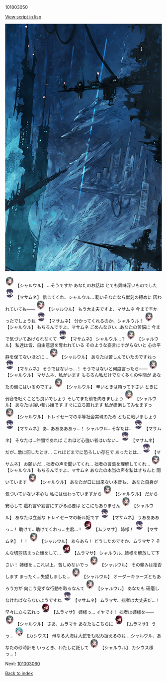 101003050

[View script in lisp](../scripts/101003050.txt)

![underground_world_1.png](../images/backgrounds/underground_world_1.png)

<img src="../images/units/3200711.png" alt="3200711.png" height="34"/>
【シャルウル】
…そうですか
あなたのお話は
とても興味深いものでした

<img src="../images/units/3100111.png" alt="3100111.png" height="34"/>
【マサムネ】
信じてくれ、シャルウル…
聡いそなたなら獣刻の縛めに
囚われていても――

<img src="../images/units/3200711.png" alt="3200711.png" height="34"/>
【シャルウル】
もう大丈夫ですよ、マサムネ
今まで辛かったでしょうね

<img src="../images/units/3100111.png" alt="3100111.png" height="34"/>
【マサムネ】
分かってくれるのか、シャルウル！

<img src="../images/units/3200711.png" alt="3200711.png" height="34"/>
【シャルウル】
もちろんですよ、マサムネ
ごめんなさい…あなたの苦悩に
今まで気づいてあげられなくて

<img src="../images/units/3100111.png" alt="3100111.png" height="34"/>
【マサムネ】
シャルウル…？

<img src="../images/units/3200711.png" alt="3200711.png" height="34"/>
【シャルウル】
私達は皆、自由意思を奪われている
そのような妄言にすがらないと
心の平静を保てないほどに…

<img src="../images/units/3200711.png" alt="3200711.png" height="34"/>
【シャルウル】
あなたは苦しんでいたのですねっ

<img src="../images/units/3100111.png" alt="3100111.png" height="34"/>
【マサムネ】
そうではないっ…！
そうではないと何度言ったら――

<img src="../images/units/3200711.png" alt="3200711.png" height="34"/>
【シャルウル】
マサムネ、私がいます
もちろん私だけでなく多くの仲間が
あなたの側にはいるのですよ

<img src="../images/units/3200711.png" alt="3200711.png" height="34"/>
【シャルウル】
辛いときは頼って下さい
ときに弱音を吐くことも良いでしょう
そしてまた前を向きましょう

<img src="../images/units/3200711.png" alt="3200711.png" height="34"/>
【シャルウル】
あなたは強い斬ル姫です
すぐに立ち直れます
私が研磨してみせますっ

<img src="../images/units/3200711.png" alt="3200711.png" height="34"/>
【シャルウル】
トレイセーマの平等社会実現のため
ともに戦いましょう

<img src="../images/units/3100111.png" alt="3100111.png" height="34"/>
【マサムネ】
あ…あああああっ…！
シャルウル…そなたは…

<img src="../images/units/3100111.png" alt="3100111.png" height="34"/>
【マサムネ】
そなたは…仲間であれば
これほど心強い者はいない…

<img src="../images/units/3100111.png" alt="3100111.png" height="34"/>
【マサムネ】
だが…敵に回したとき…
これほどまでに恐ろしい存在で
あったとは…

<img src="../images/units/3100111.png" alt="3100111.png" height="34"/>
【マサムネ】
お願いだ…
拙者の声を聞いてくれ…
拙者の言葉を理解してくれ…

<img src="../images/units/3200711.png" alt="3200711.png" height="34"/>
【シャルウル】
もちろんですよ、マサムネ
あなたの本当の声を私はきちんと
聞いています

<img src="../images/units/3200711.png" alt="3200711.png" height="34"/>
【シャルウル】
あなたが口に出来ない本音も、
あなた自身が気づいていない本心も
私には伝わっていますから

<img src="../images/units/3200711.png" alt="3200711.png" height="34"/>
【シャルウル】
だから安心して
戯れ言や妄言にすがる必要は
どこにもありません

<img src="../images/units/3200711.png" alt="3200711.png" height="34"/>
【シャルウル】
あなたは立派な
トレイセーマの斬ル姫です

<img src="../images/units/3100111.png" alt="3100111.png" height="34"/>
【マサムネ】
うああああっ…！
助けて…助けてくれっ…主君…！

<img src="../images/units/3102511.png" alt="3102511.png" height="34"/>
【ムラマサ】
姉様！

<img src="../images/units/3100111.png" alt="3100111.png" height="34"/>
【マサムネ】
！！

<img src="../images/units/3200711.png" alt="3200711.png" height="34"/>
【シャルウル】
あらあら！
どうしたのですか、ムラマサ？
そんな切羽詰まった顔をして…

<img src="../images/units/3102511.png" alt="3102511.png" height="34"/>
【ムラマサ】
シャルウル…姉様を解放して下さい！
姉様を…これ以上、苦しめないでっ

<img src="../images/units/3200711.png" alt="3200711.png" height="34"/>
【シャルウル】
その頼みは拒否します
まったく…失望しました…

<img src="../images/units/3200711.png" alt="3200711.png" height="34"/>
【シャルウル】
オーダーキラーズともあろう方が
向こう見ずな行動を取るなんて

<img src="../images/units/3200711.png" alt="3200711.png" height="34"/>
【シャルウル】
あなたも
研磨しなければならないようですね

<img src="../images/units/3100111.png" alt="3100111.png" height="34"/>
【マサムネ】
ムラマサ、拙者は大丈夫だ…！
早々に立ち去れっ

<img src="../images/units/3102511.png" alt="3102511.png" height="34"/>
【ムラマサ】
姉様っ…
イヤです！
拙者は姉様を――

<img src="../images/units/3200711.png" alt="3200711.png" height="34"/>
【シャルウル】
さあ、ムラマサ
あなたもこちらに

<img src="../images/units/3102511.png" alt="3102511.png" height="34"/>
【ムラマサ】
うっ…

<img src="../images/units/3303111.png" alt="3303111.png" height="34"/>
【カシウス】
母なる大海は大蛇をも睨み据えるのね
…シャルウル、あなたの砂時計を
いっとき、わたしに託して

<img src="../images/units/3200711.png" alt="3200711.png" height="34"/>
【シャルウル】
カシウス様っ…！

Next: [101003060](101003060.md)

[Back to index](index.md)
